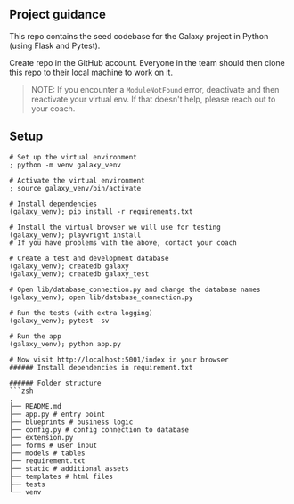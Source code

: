 ## Project guidance
This repo contains the seed codebase for the Galaxy project in Python (using
Flask and Pytest).

Create repo in the GitHub account.
Everyone in the team should then clone this repo to their local machine to work on it.

> NOTE: If you encounter a `ModuleNotFound` error, deactivate and then reactivate your virtual env. If that doesn't help, please reach out to your coach.

## Setup

```shell
# Set up the virtual environment
; python -m venv galaxy_venv

# Activate the virtual environment
; source galaxy_venv/bin/activate

# Install dependencies
(galaxy_venv); pip install -r requirements.txt

# Install the virtual browser we will use for testing
(galaxy_venv); playwright install
# If you have problems with the above, contact your coach

# Create a test and development database
(galaxy_venv); createdb galaxy
(galaxy_venv); createdb galaxy_test

# Open lib/database_connection.py and change the database names
(galaxy_venv); open lib/database_connection.py

# Run the tests (with extra logging)
(galaxy_venv); pytest -sv

# Run the app
(galaxy_venv); python app.py

# Now visit http://localhost:5001/index in your browser
###### Install dependencies in requirement.txt

###### Folder structure
```zsh
.
├── README.md
├── app.py # entry point
├── blueprints # business logic
├── config.py # config connection to database
├── extension.py
├── forms # user input 
├── models # tables
├── requirement.txt
├── static # additional assets
├── templates # html files
├── tests
└── venv
```
